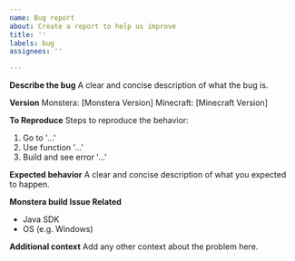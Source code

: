 ```yaml
---
name: Bug report
about: Create a report to help us improve
title: ''
labels: bug
assignees: ''

---
```


**Describe the bug**
A clear and concise description of what the bug is.

**Version**
Monstera: [Monstera Version]
Minecraft: [Minecraft Version]

**To Reproduce**
Steps to reproduce the behavior:
1. Go to '...'
2. Use function '...'
3. Build and see error '...'

**Expected behavior**
A clear and concise description of what you expected to happen.

**Monstera build Issue Related**
- Java SDK
- OS (e.g. Windows)

**Additional context**
Add any other context about the problem here.
